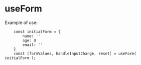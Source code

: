 # useForm

Example of use:
```
    const initialForm = {
        name: ''
        age: 0
        email: ''
    }
    const [formValues, handleInputChange, reset] = useForm( initialForm );
```